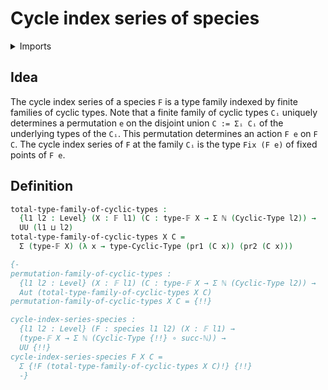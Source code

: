 # Cycle index series of species

<details><summary>Imports</summary>
```agda
module univalent-combinatorics.cycle-index-series-species where
open import elementary-number-theory.natural-numbers
open import foundation.automorphisms
open import foundation.dependent-pair-types
open import foundation.functions
open import foundation.universe-levels
open import univalent-combinatorics.cyclic-types
open import univalent-combinatorics.finite-types
open import univalent-combinatorics.species
```
</details>

## Idea

The cycle index series of a species `F` is a type family indexed by finite families of cyclic types. Note that a finite family of cyclic types `Cᵢ` uniquely determines a permutation `e` on the disjoint union `C := Σᵢ Cᵢ` of the underlying types of the `Cᵢ`. This permutation determines an action `F e` on `F C`. The cycle index series of `F` at the family `Cᵢ` is the type `Fix (F e)` of fixed points of `F e`.

## Definition

```agda
total-type-family-of-cyclic-types :
  {l1 l2 : Level} (X : 𝔽 l1) (C : type-𝔽 X → Σ ℕ (Cyclic-Type l2)) →
  UU (l1 ⊔ l2)
total-type-family-of-cyclic-types X C =
  Σ (type-𝔽 X) (λ x → type-Cyclic-Type (pr1 (C x)) (pr2 (C x)))

{-
permutation-family-of-cyclic-types :
  {l1 l2 : Level} (X : 𝔽 l1) (C : type-𝔽 X → Σ ℕ (Cyclic-Type l2)) →
  Aut (total-type-family-of-cyclic-types X C)
permutation-family-of-cyclic-types X C = {!!}

cycle-index-series-species :
  {l1 l2 : Level} (F : species l1 l2) (X : 𝔽 l1) →
  (type-𝔽 X → Σ ℕ (Cyclic-Type {!!} ∘ succ-ℕ)) →
  UU {!!}
cycle-index-series-species F X C =
  Σ {!F (total-type-family-of-cyclic-types X C)!} {!!}
  -}
```
